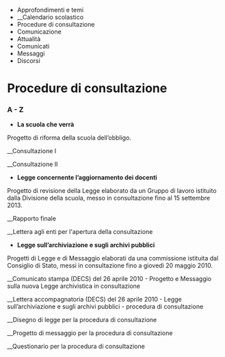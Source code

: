   * Approfondimenti e temi
  *  __Calendario scolastico
  * Procedure di consultazione
  * Comunicazione
  * Attualità
  * Comunicati
  * Messaggi
  * Discorsi

#  Procedure di consultazione

### A - Z

  * **La scuola che verrà**

Progetto di riforma della scuola dell’obbligo.

__Consultazione I

__Consultazione II

  * **Legge concernente l’aggiornamento dei docenti**

Progetto di revisione della Legge elaborato da un Gruppo di lavoro istituito
dalla Divisione della scuola, messo in consultazione fino al 15 settembre
2013.

__Rapporto finale

__Lettera agli enti per l'apertura della consultazione

  * **Legge sull’archiviazione e sugli archivi pubblici**

Progetti di Legge e di Messaggio elaborati da una commissione istituita dal
Consiglio di Stato, messi in consultazione fino a giovedì 20 maggio 2010.

__Comunicato stampa (DECS) del 26 aprile 2010 - Progetto e Messaggio sulla
nuova Legge archivistica in consultazione

__Lettera accompagnatoria (DECS) del 26 aprile 2010 - Legge sull’archiviazione
e sugli archivi pubblici - procedura di consultazione

__Disegno di legge per la procedura di consultazione

__Progetto di messaggio per la procedura di consultazione

__Questionario per la procedura di consultazione

